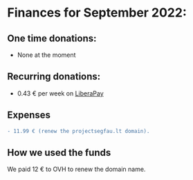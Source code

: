 # Finances for September 2022:

## One time donations:

* None at the moment

## Recurring donations:

- 0.43 € per week on [LiberaPay](https://liberapay.com/ProjectSegfault)

## Expenses

```diff
- 11.99 € (renew the projectsegfau.lt domain).
```

## How we used the funds

We paid 12 € to OVH to renew the domain name.

